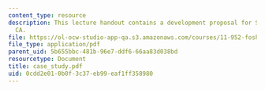 ```yaml
---
content_type: resource
description: This lecture handout contains a development proposal for Sacramento,
  CA.
file: https://ol-ocw-studio-app-qa.s3.amazonaws.com/courses/11-952-foshan-china-workshop-spring-2004/0cdd2e010b0f3c37eb99eaf1ff358980_case_study.pdf
file_type: application/pdf
parent_uid: 5b655bbc-481b-96e7-ddf6-66aa83d038bd
resourcetype: Document
title: case_study.pdf
uid: 0cdd2e01-0b0f-3c37-eb99-eaf1ff358980
---
```

